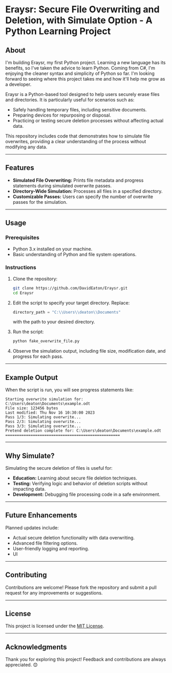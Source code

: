 # Eraysr: Secure File Overwriting and Deletion, with Simulate Option - A Python Learning Project

## **About**
I'm building Eraysr, my first Python project. Learning a new language has its benefits, so I've taken the advice to learn Python. Coming from C#, I'm enjoying the cleaner syntax and simplicity of Python so far. I'm looking forward to seeing where this project takes me and how it'll help me grow as a developer.

Eraysr is a Python-based tool designed to help users securely erase files and directories. It is particularly useful for scenarios such as:
- Safely handling temporary files, including sensitive documents.
- Preparing devices for repurposing or disposal.
- Practicing or testing secure deletion processes without affecting actual data.

This repository includes code that demonstrates how to simulate file overwrites, providing a clear understanding of the process without modifying any data.

---

## **Features**
- **Simulated File Overwriting:** Prints file metadata and progress statements during simulated overwrite passes.
- **Directory-Wide Simulation:** Processes all files in a specified directory.
- **Customizable Passes:** Users can specify the number of overwrite passes for the simulation.

---

## **Usage**

### **Prerequisites**
- Python 3.x installed on your machine.
- Basic understanding of Python and file system operations.

### **Instructions**
1. Clone the repository:
   ```bash
   git clone https://github.com/DavidEaton/Eraysr.git
   cd Eraysr
   ```

2. Edit the script to specify your target directory. Replace:
   ```python
   directory_path = "C:\\Users\\deaton\\Documents"
   ```
   with the path to your desired directory.

3. Run the script:
   ```bash
   python fake_overwrite_file.py
   ```

4. Observe the simulation output, including file size, modification date, and progress for each pass.

---

## **Example Output**
When the script is run, you will see progress statements like:
```
Starting overwrite simulation for: C:\Users\deaton\Documents\example.odt
File size: 123456 bytes
Last modified: Thu Nov 16 10:30:00 2023
Pass 1/3: Simulating overwrite...
Pass 2/3: Simulating overwrite...
Pass 3/3: Simulating overwrite...
Pretend deletion complete for: C:\Users\deaton\Documents\example.odt
==================================================
```

---

## **Why Simulate?**
Simulating the secure deletion of files is useful for:
- **Education:** Learning about secure file deletion techniques.
- **Testing:** Verifying logic and behavior of deletion scripts without impacting data.
- **Development:** Debugging file processing code in a safe environment.

---

## **Future Enhancements**
Planned updates include:
- Actual secure deletion functionality with data overwriting.
- Advanced file filtering options.
- User-friendly logging and reporting.
- UI

---

## **Contributing**
Contributions are welcome! Please fork the repository and submit a pull request for any improvements or suggestions.

---

## **License**
This project is licensed under the [MIT License](LICENSE).

---

## **Acknowledgments**
Thank you for exploring this project! Feedback and contributions are always appreciated. 😊
